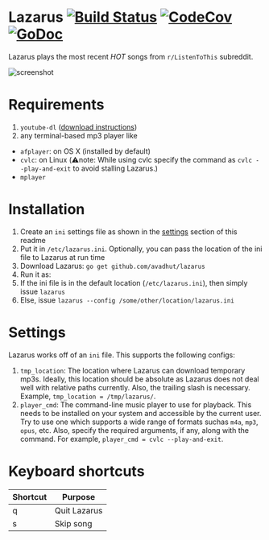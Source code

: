 # Lazarus [![Build Status](https://img.shields.io/travis/avadhutp/lazarus/master.svg?style=flat)](https://travis-ci.org/avadhutp/lazarus) [![CodeCov](https://img.shields.io/codecov/c/github/avadhutp/lazarus.svg?style=flat)](https://codecov.io/github/avadhutp/lazarus) [![GoDoc](https://godoc.org/github.com/avadhutp/lazarus?status.png)](https://godoc.org/github.com/avadhutp/lazarus)

Lazarus plays the most recent *HOT* songs from `r/ListenToThis` subreddit.

![screenshot](http://i.imgur.com/7g6Pscd.png)

# Requirements
1. `youtube-dl` ([download instructions](https://rg3.github.io/youtube-dl/))
2. any terminal-based mp3 player like
  * `afplayer`: on OS X (installed by default)
  * `cvlc`: on Linux (:warning:note: While using cvlc specify the command as `cvlc --play-and-exit` to avoid stalling Lazarus.)
  * `mplayer`

# Installation
1. Create an `ini` settings file as shown in the [settings](#settings) section of this readme
2. Put it in `/etc/lazarus.ini`. Optionally, you can pass the location of the ini file to Lazarus at run time
3. Download Lazarus: `go get github.com/avadhut/lazarus`
4. Run it as:
  1. If the ini file is in the default location (`/etc/lazarus.ini`), then simply issue `lazarus`
  2. Else, issue `lazarus --config /some/other/location/lazarus.ini`

# Settings
Lazarus works off of an `ini` file. This supports the following configs:

1. `tmp_location`: The location where Lazarus can download temporary mp3s. Ideally, this location should be absolute as Lazarus does not deal well with relative paths currently. Also, the trailing slash is necessary. Example, `tmp_location = /tmp/lazarus/`.
2. `player_cmd`: The command-line music player to use for playback. This needs to be installed on your system and accessible by the current user. Try to use one which supports a wide range of formats suchas `m4a`, `mp3`, `opus`, etc. Also, specify the required arguments, if any, along with the command. For example, `player_cmd = cvlc --play-and-exit`.

# Keyboard shortcuts
Shortcut | Purpose
---------|--------
q | Quit Lazarus
s | Skip song

